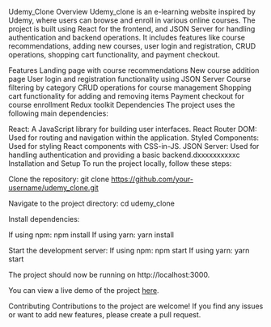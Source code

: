 Udemy_Clone
Overview
Udemy_clone is an e-learning website inspired by Udemy, where users can browse and enroll in various online courses. The project is built using React for the frontend, and JSON Server for handling authentication and backend operations. It includes features like course recommendations, adding new courses, user login and registration, CRUD operations, shopping cart functionality, and payment checkout.

Features
Landing page with course recommendations
New course addition page
User login and registration functionality using JSON Server
Course filtering by category
CRUD operations for course management
Shopping cart functionality for adding and removing items
Payment checkout for course enrollment
Redux toolkit
Dependencies
The project uses the following main dependencies:

React: A JavaScript library for building user interfaces.
React Router DOM: Used for routing and navigation within the application.
Styled Components: Used for styling React components with CSS-in-JS.
JSON Server: Used for handling authentication and providing a basic backend.dxxxxxxxxxxc
Installation and Setup
To run the project locally, follow these steps:

Clone the repository: git clone https://github.com/your-username/udemy_clone.git

Navigate to the project directory: cd udemy_clone

Install dependencies:

If using npm:
npm install 
If using yarn: 
yarn install

Start the development server:
If using npm: 
npm start 
If using yarn: 
yarn start

The project should now be running on http://localhost:3000.

You can view a live demo of the project [here](https://shubhamgupta101405.github.io/Udemy_Clone/).

Contributing
Contributions to the project are welcome! If you find any issues or want to add new features, please create a pull request.
